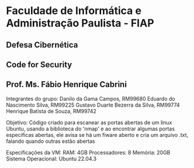 # Faculdade de Informática e Administração Paulista - FIAP

## Defesa Cibernética
## Code for Security
## Prof. Ms. Fábio Henrique Cabrini


Integrantes do grupo:
Danilo da Gama Campos, RM99680
Eduardo do Nascimento Silva, RM99225
Gustavo Duarte Bezerra da Silva, RM99774
Henrique Batista de Souza, RM99742


Objetivo:
Código criado para escanear as portas abertas de um linux Ubuntu, usando a biblioteca do 'nmap' e ao encontrar algumas portas especificas abertas, ele avisa se 
há um fiware aberto e cria um arquivo .txt, falando quando outras estão abertas


Especificações da VM:
RAM: 4GB
Processadores: 8
Memória: 20GB
Sistema Operacional: Ubuntu 22.04.3
